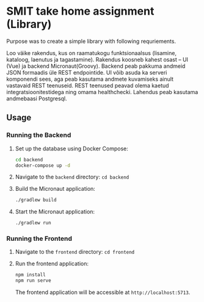 # SMIT take home assignment (Library)

Purpose was to create a simple library with following requriements.

Loo väike rakendus, kus on raamatukogu funktsionaalsus (lisamine, kataloog, laenutus ja tagastamine). Rakendus koosneb kahest osast – UI (Vue) ja backend Micronaut(Groovy). Backend peab pakkuma andmeid JSON formaadis üle REST endpointide. UI võib asuda ka serveri komponendi sees, aga peab kasutama andmete kuvamiseks ainult vastavaid REST teenuseid. REST teenused peavad olema kaetud integratsioonitestidega ning omama healthchecki.
Lahendus peab kasutama andmebaasi Postgresql.

## Usage

### Running the Backend

1. Set up the database using Docker Compose:

    ```bash
    cd backend
    docker-compose up -d
    ```

2. Navigate to the `backend` directory: `cd backend`
3. Build the Micronaut application:

    ```bash
    ./gradlew build
    ```

4. Start the Micronaut application:

    ```bash
    ./gradlew run
    ```


### Running the Frontend

1. Navigate to the `frontend` directory: `cd frontend`
2. Run the frontend application:

    ```bash
    npm install
    npm run serve
    ```

   The frontend application will be accessible at `http://localhost:5713`.
